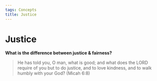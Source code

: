 ```yaml
---
tags: Concepts
title: Justice
---
```


# Justice

  **What is the difference between justice & fairness?**
  
> He has told you, O man, what is good; and what does the LORD require of you but to do justice, and to love kindness, and to walk humbly with your God? (Micah 6:8)

